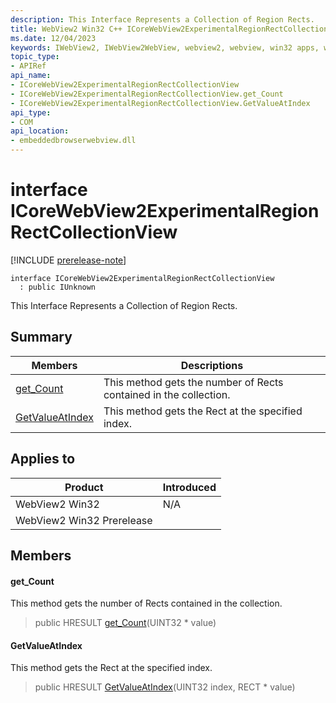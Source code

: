 ```yaml
---
description: This Interface Represents a Collection of Region Rects.
title: WebView2 Win32 C++ ICoreWebView2ExperimentalRegionRectCollectionView
ms.date: 12/04/2023
keywords: IWebView2, IWebView2WebView, webview2, webview, win32 apps, win32, edge, ICoreWebView2, ICoreWebView2Controller, browser control, edge html, ICoreWebView2ExperimentalRegionRectCollectionView
topic_type: 
- APIRef
api_name:
- ICoreWebView2ExperimentalRegionRectCollectionView
- ICoreWebView2ExperimentalRegionRectCollectionView.get_Count
- ICoreWebView2ExperimentalRegionRectCollectionView.GetValueAtIndex
api_type:
- COM
api_location:
- embeddedbrowserwebview.dll
---
```


# interface ICoreWebView2ExperimentalRegionRectCollectionView

[!INCLUDE [prerelease-note](../includes/prerelease-note.md)]

```
interface ICoreWebView2ExperimentalRegionRectCollectionView
  : public IUnknown
```

This Interface Represents a Collection of Region Rects.

## Summary

 Members                        | Descriptions
--------------------------------|---------------------------------------------
[get_Count](#get_count) | This method gets the number of Rects contained in the collection.
[GetValueAtIndex](#getvalueatindex) | This method gets the Rect at the specified index.

## Applies to

Product                         | Introduced
--------------------------------|---------------------------------------------
WebView2 Win32            |    N/A
WebView2 Win32 Prerelease |    

## Members

#### get_Count

This method gets the number of Rects contained in the collection.

> public HRESULT [get_Count](#get_count)(UINT32 * value)

#### GetValueAtIndex

This method gets the Rect at the specified index.

> public HRESULT [GetValueAtIndex](#getvalueatindex)(UINT32 index, RECT * value)

